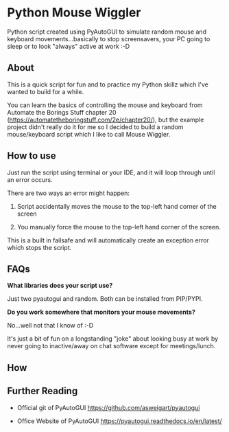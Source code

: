# Python Mouse Wiggler
Python script created using PyAutoGUI to simulate random mouse and keyboard movements...basically to stop screensavers, your PC going to sleep or to look "always" active at work :-D

## About

This is a quick script for fun and to practice my Python skillz which I've wanted to build for a while.

You can learn the basics of controlling the mouse and keyboard from Automate the Borings Stuff chapter 20 (https://automatetheboringstuff.com/2e/chapter20/), but the example project didn't really do it for me so I decided to build a random mouse/keyboard script which I like to call Mouse Wiggler.

## How to use

Just run the script using terminal or your IDE, and it will loop through until an error occurs.

There are two ways an error might happen:

1. Script accidentally moves the mouse to the top-left hand corner of the screen

2. You manually force the mouse to the top-left hand corner of the screen.

This is a built in failsafe and will automatically create an exception error which stops the script.

## FAQs

**What libraries does your script use?**

Just two pyautogui and random. Both can be installed from PIP/PYPI.

**Do you work somewhere that monitors your mouse movements?**

No...well not that I know of :-D

It's just a bit of fun on a longstanding "joke" about looking busy at work by never going to inactive/away on chat software except for meetings/lunch.

## How

## Further Reading

- Official git of PyAutoGUI https://github.com/asweigart/pyautogui 

- Office Website of PyAutoGUI https://pyautogui.readthedocs.io/en/latest/



